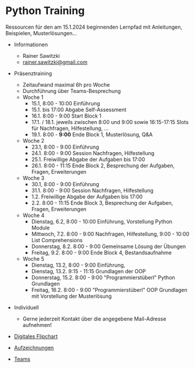 # Python Training

Ressourcen für den am 15.1.2024 beginnenden Lernpfad mit Anleitungen, Beispielen, Musterlösungen...

* Informationen
  * Rainer Sawitzki
  * rainer.sawitzki@gmail.com

* Präsenztraining
  * Zeitaufwand maximal 6h pro Woche
  * Durchführung über Teams-Besprechung
  * Woche 1 
    * 15.1, 8:00 - 10:00 Einführung
    * 15.1. bis 17:00 Abgabe Self-Assessment
    * 16.1. 8:00 - 9:00 Start Block 1
    * 17.1. / 18.1. jeweils zwischen 8:00 und 9:00 sowie 16:15-17:15 Slots für Nachfragen, Hilfestellung, ...
    * 19.1. 8:00 - __9:00__ Ende Block 1, Musterlösung, Q&A
  * Woche 2
    * 23.1, 8:00 - 9:00 Einführung
    * 24.1. 8:00 - 9:00 Session Nachfragen, Hilfestellung
    * 25.1. Freiwillige Abgabe der Aufgaben bis 17:00
    * 26.1. 8:00 - 11:15 Ende Block 2, Besprechung der Aufgaben, Fragen, Erweiterungen
  * Woche 3
    * 30.1, 8:00 - 9:00 Einführung
    * 31.1. 8:00 - 9:00 Session Nachfragen, Hilfestellung
    * 1.2. Freiwillige Abgabe der Aufgaben bis 17:00
    * 2.2. 8:00 - 11:15 Ende Block 3, Besprechung der Aufgaben, Fragen, Erweiterungen
  * Woche 4
    * Dienstag, 6.2, 8:00 - 10:00 Einführung, Vorstellung Python Module
    * Mittwoch, 7.2. 8:00 - 9:00 Nachfragen, Hilfestellung, 9:00 - 10:00 List Comprehensions
    * Donnerstag, 8.2. 8:00 - 9:00 Gemeinsame Lösung der Übungen
    * Freitag, 9.2. 8:00 - 9:00 Ende Block 4, Bestandsaufnahme
  * Woche 5
    * Dienstag, 13.2, 8:00 - 9:00 Einführung, 
    * Dienstag, 13.2. 9:15 - 11:15 Grundlagen der OOP
    * Donnerstag, 15.2. 8:00 - 9:00 "Programmierstüberl" Python Grundlagen
    * Freitag, 16.2. 8:00 - 9:00 "Programmierstüberl" OOP Grundlagen mit Vorstellung der Musterlösung

* Individuell
  * Gerne jederzeit Kontakt über die angegebene Mail-Adresse aufnehmen!

* [Digitales Flipchart](https://docs.google.com/presentation/d/1HZmyomskISVortprx_ZMJeahqr1uS8rVI04Y8bt2nkQ/edit?usp=sharing)

* [Aufzeichnungen](https://my.hidrive.com/share/l5cq8wg6kq​​​​​​​)

* [Teams](https://teams.microsoft.com/l/meetup-join/19%3ameeting_ZjkxNzA5MjctZGFmNC00NTVkLTllODYtOWRiMzYyNzIwODc0%40thread.v2/0?context=%7b%22Tid%22%3a%22b330d2c3-d985-4943-b28b-4d2df8f80a7e%22%2c%22Oid%22%3a%22ae51a20e-477d-4b5a-a4d4-22246ec65647%22%7d)

